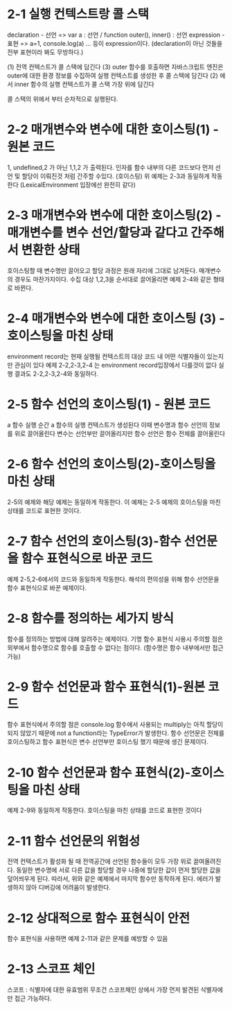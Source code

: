 # 2-1 실행 컨텍스트랑 콜 스택
declaration - 선언 => var a : 선언 / function outer(), inner() : 선언
expression - 표현 => a=1, console.log(a) ... 등이 expression이다.
(declaration이 아닌 것들을 전부 표현이라 봐도 무방하다.)

(1) 전역 컨텍스트가 콜 스택에 담긴다
(3) outer 함수를 호출하면 자바스크립트 엔진은 outer에 대한 환경 정보를 수집하여 실행 컨텍스트를 생성한 후 콜 스택에 담긴다
(2) 에서 inner 함수의 실행 컨텍스트가 콜 스택 가장 위에 담긴다

콜 스택의 위에서 부터 순차적으로 실행된다.

# 2-2 매개변수와 변수에 대한 호이스팅(1) - 원본 코드
1, undefined,2 가 아닌 1,1,2 가 출력된다.
인자를 함수 내부의 다른 코드보다 먼저 선언 및 할당이 이뤄진것 처럼 간주할 수있다. (호이스팅)
위 예제는 2-3과 동일하게 작동한다 (LexicalEnvironment 입장에선 완전히 같다)

# 2-3 매개변수와 변수에 대한 호이스팅(2) - 매개변수를 변수 선언/할당과 같다고 간주해서 변환한 상태
호이스팅할 때 변수명만 끌어오고 할당 과정은 원래 자리에 그대로 남겨둔다.
매개변수의 경우도 마찬가지이다.
수집 대상 1,2,3을 순서대로 끌어올리면 예제 2-4와 같은 형태로 바뀐다.

# 2-4 매개변수와 변수에 대한 호이스팅 (3) - 호이스팅을 마친 상태
environment record는 현재 실행될 컨텍스트의 대상 코드 내 어떤 식별자들이 있는지만 관심이 있다
예제 2-2,2-3,2-4 는 environment record입장에서 다를것이 없다
실행 결과도 2-2,2-3,2-4와 동일하다.

# 2-5 함수 선언의 호이스팅(1) - 원본 코드
a 함수 실행 순간 a 함수의 실행 컨텍스트가 생성된다
이때 변수명과 함수 선언의 정보를 위로 끌어올린다
변수는 선언부만 끌어올리지만 함수 선언은 함수 전체를 끌어올린다

# 2-6 함수 선언의 호이스팅(2)-호이스팅을 마친 상태
2-5의 예제와 해당 예제는 동일하게 작동한다. 
이 예제는 2-5 예제의 호이스팅을 마친 상태를 코드로 표현한 것이다.

# 2-7 함수 선언의 호이스팅(3)-함수 선언문을 함수 표현식으로 바꾼 코드
예제 2-5,2-6에서의 코드와 동일하게 작동한다.
해석의 편의성을 위해 함수 선언문을 함수 표현식으로 바꾼 예제이다.

# 2-8 함수를 정의하는 세가지 방식
함수를 정의하는 방법에 대해 알려주는 예제이다.
기명 함수 표현식 사용시 주의할 점은 외부에서 함수명으로 함수를 호출할 수 없다는 점이다. 
(함수명은 함수 내부에서만 접근 가능)

# 2-9 함수 선언문과 함수 표현식(1)-원본 코드
함수 표현식에서 주의할 점은 console.log 함수에서 사용되는 multiply는 아직 할당이 되지 않았기 때문에 not a function라는 TypeError가 발생한다.
함수 선언문은 전체를 호이스팅하고 함수 표현식은 변수 선언부만 호이스팅 했기 때문에 생긴 문제이다.

# 2-10 함수 선언문과 함수 표현식(2)-호이스팅을 마친 상태
예제 2-9와 동일하게 작동한다.
호이스팅을 마친 상태를 코드로 표현한 것이다

# 2-11 함수 선언문의 위험성
전역 컨텍스트가 활성화 될 때 전역공간에 선언된 함수들이 모두 가장 위로 끌여올려진다.
동일한 변수명에 서로 다른 값을 할당할 경우 나중에 할당한 값이 먼저 할당한 값을 덮어씌우게 된다.
따라서, 위와 같은 예제에서 마지막 함수만 동작하게 된다.
에러가 발생하지 않아 디버깅에 어려움이 발생한다.

# 2-12 상대적으로 함수 표현식이 안전
함수 표현식을 사용하면 예제 2-11과 같은 문제를 예방할 수 있음

# 2-13 스코프 체인
스코프 : 식별자에 대한 유효범위
무조건 스코프체인 상에서 가장 먼저 발견된 식별자에만 접근 가능하다.
